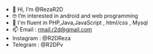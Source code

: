 - 👋 Hi, I’m @RezaR2D
- 🤓 I’m interested in android and web programming
- 🤠 I'm fluent in PHP,Java,JavaScript , html/css , Mysql
- 📫 Email : rmail.r2d@gmail.com
- Instagram : @R2DReza
- Telegram : @R2DPv

<!---
RezaR2D/RezaR2D is a ✨ special ✨ repository because its `README.md` (this file) appears on your GitHub profile.
You can click the Preview link to take a look at your changes.
--->

